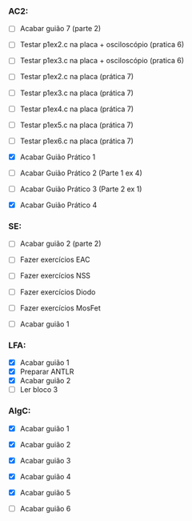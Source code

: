 ### AC2:
- [ ] Acabar guião 7 (parte 2)
- [ ] Testar p1ex2.c na placa + osciloscópio (pratica 6)
- [ ] Testar p1ex3.c na placa + osciloscópio (pratica 6)
- [ ] Testar p1ex2.c na placa (prática 7)
- [ ] Testar p1ex3.c na placa (prática 7)
- [ ] Testar p1ex4.c na placa (prática 7)
- [ ] Testar p1ex5.c na placa (prática 7)
- [ ] Testar p1ex6.c na placa (prática 7)
- [x] Acabar Guião Prático 1
- [ ] Acabar Guião Prático 2 (Parte 1 ex 4)
- [ ] Acabar Guião Prático 3 (Parte 2 ex 1)
- [x] Acabar Guião Prático 4 


### SE:
- [ ] Acabar guião 2 (parte 2)
- [ ] Fazer exercícios EAC
- [ ] Fazer exercícios NSS
- [ ] Fazer exercícios Diodo
- [ ] Fazer exercícios MosFet
- [ ] Acabar guião 1


### LFA:
- [x] Acabar guião 1
- [x] Preparar ANTLR
- [x] Acabar guião 2 
- [ ] Ler bloco 3

### AlgC: 
- [x] Acabar guião 1
- [x] Acabar guião 2
- [x] Acabar guião 3 
- [x] Acabar guião 4
- [x] Acabar guião 5
- [ ] Acabar guião 6

